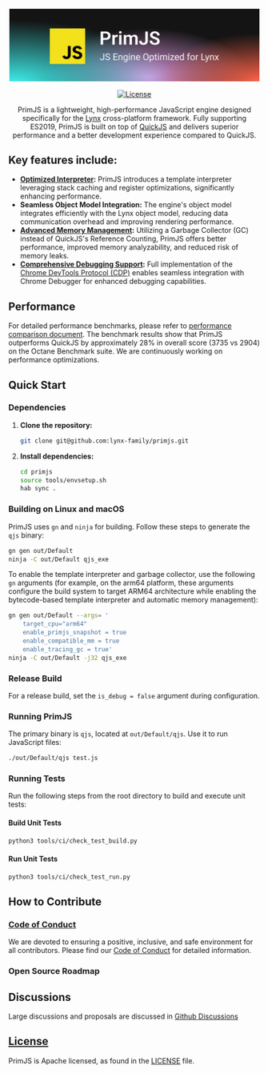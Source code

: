 <div align="center">

<p>
  <a href="https://lynxjs.org/guide/scripting-runtime/main-thread-runtime.html#primjs">
    <img width="500" alt="PrimJS logo" src=".github/splash.png" />
  </a>
</p>

[![License](https://img.shields.io/badge/license-Apache%202.0-blue.svg)](https://www.apache.org/licenses/LICENSE-2.0.txt)

PrimJS is a lightweight, high-performance JavaScript engine designed specifically for the [Lynx](https://github.com/lynx-family/lynx) cross-platform framework. Fully supporting ES2019, PrimJS is built on top of [QuickJS](https://bellard.org/quickjs/) and delivers superior performance and a better development experience compared to QuickJS. 

</div>

## Key features include:
- **[Optimized Interpreter](./docs/template_interpreter.md):** PrimJS introduces a template interpreter leveraging stack caching and register optimizations, significantly enhancing performance.
- **Seamless Object Model Integration:** The engine's object model integrates efficiently with the Lynx object model, reducing data communication overhead and improving rendering performance.
- **[Advanced Memory Management](./docs/gc.md):** Utilizing a Garbage Collector (GC) instead of QuickJS's Reference Counting, PrimJS offers better performance, improved memory analyzability, and reduced risk of memory leaks.
- **[Comprehensive Debugging Support](./docs/debugger.md):** Full implementation of the [Chrome DevTools Protocol (CDP)](https://chromedevtools.github.io/devtools-protocol/) enables seamless integration with Chrome Debugger for enhanced debugging capabilities.

## Performance
For detailed performance benchmarks, please refer to [performance comparison document](./docs/benchmark.md). The benchmark results show that PrimJS outperforms QuickJS by approximately 28% in overall score (3735 vs 2904) on the Octane Benchmark suite.
We are continuously working on performance optimizations.

## Quick Start

### Dependencies
1. **Clone the repository:**
   ```bash
   git clone git@github.com:lynx-family/primjs.git
   ```

2. **Install dependencies:**
   ```bash
   cd primjs
   source tools/envsetup.sh
   hab sync .
   ```

### Building on Linux and macOS
PrimJS uses `gn` and `ninja` for building. Follow these steps to generate the `qjs` binary:

```bash
gn gen out/Default
ninja -C out/Default qjs_exe
```

To enable the template interpreter and garbage collector, use the following `gn` arguments (for example, on the arm64 platform, these arguments configure the build system to target ARM64 architecture while enabling the bytecode-based template interpreter and automatic memory management):

```bash
gn gen out/Default --args= '
    target_cpu="arm64" 
    enable_primjs_snapshot = true
    enable_compatible_mm = true
    enable_tracing_gc = true'
ninja -C out/Default -j32 qjs_exe
```

### Release Build
For a release build, set the `is_debug = false` argument during configuration.

### Running PrimJS
The primary binary is `qjs`, located at `out/Default/qjs`. Use it to run JavaScript files:

```bash
./out/Default/qjs test.js
```

### Running Tests
Run the following steps from the root directory to build and execute unit tests:

#### Build Unit Tests
```bash
python3 tools/ci/check_test_build.py
```

#### Run Unit Tests
```bash
python3 tools/ci/check_test_run.py
```

## How to Contribute
### [Code of Conduct][coc]
We are devoted to ensuring a positive, inclusive, and safe environment for all contributors. Please find our [Code of Conduct][coc] for detailed information.

[coc]: CODE_OF_CONDUCT.md

### Open Source Roadmap

## Discussions
Large discussions and proposals are discussed in [Github Discussions](https://github.com/lynx-family/primjs/discussions)

## [License][license]
PrimJS is Apache licensed, as found in the [LICENSE][license] file.

[license]: LICENSE
